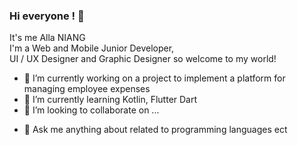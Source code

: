 ### Hi everyone !  👋

It's me Alla NIANG <br>
I'm a  Web and Mobile Junior Developer, <br>
UI / UX Designer and Graphic Designer so welcome to my world!  <br>


- 🔭 I’m currently working on a project to implement a platform for managing employee expenses
- 🌱 I’m currently learning Kotlin, Flutter Dart
- 👯 I’m looking to collaborate on ...
<!-- - 🤔 I’m looking for help with ... -->
- 💬 Ask me anything about related to programming languages ect
<!-- - 📫 How to reach me:  -->
<!-- - 😄 Pronouns: ... -->
<!-- - ⚡ Fun fact: ... -->

